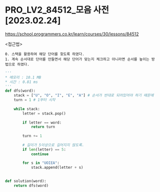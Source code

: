 # PRO_LV2_84512_모음 사전 [2023.02.24]

https://school.programmers.co.kr/learn/courses/30/lessons/84512

<접근법>

```
0. 스택을 활용하여 해당 단어를 찾도록 하였다.
1. 계속 순서대로 단어를 만들면서 해당 단어가 맞는지 체크하고 아니라면 순서를 높이는 방법으로 하였다.
```

```python
'''
* 메모리 : 10.1 MB
* 시간 : 0.81 ms
'''
def dfs(word):
    stack = ["U", "O", "I", "E", "A"] # 순서가 반대로 되어있어야 하기 때문에 
    turn = 1 # 1부터 시작
    
    while stack:
        letter = stack.pop()
        
        if letter == word:
            return turn
        
        turn += 1
        
        # 길이가 5이상으로 길어지지 않도록.
        if len(letter) == 5:
            continue
            
        for s in "UOIEA":
            stack.append(letter + s)
    
        
def solution(word):
    return dfs(word)

```
